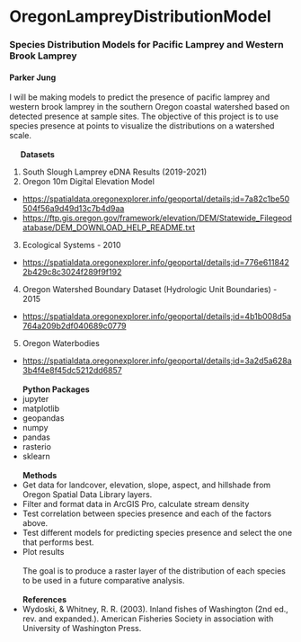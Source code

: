 # OregonLampreyDistributionModel
### Species Distribution Models for Pacific Lamprey and Western Brook Lamprey
#### Parker Jung
I will be making models to predict the presence of pacific lamprey and western brook lamprey in the southern Oregon coastal watershed based on detected presence at sample sites. The objective of this project is to use species presence at points to visualize the distributions on a watershed scale.
<br>
<br>&nbsp;&nbsp;&nbsp;&nbsp;&nbsp;**Datasets**
1. South Slough Lamprey eDNA Results (2019-2021)
2. Oregon 10m Digital Elevation Model
-  https://spatialdata.oregonexplorer.info/geoportal/details;id=7a82c1be50504f56a9d49d13c7b4d9aa
-  https://ftp.gis.oregon.gov/framework/elevation/DEM/Statewide_Filegeodatabase/DEM_DOWNLOAD_HELP_README.txt
3. Ecological Systems - 2010
- https://spatialdata.oregonexplorer.info/geoportal/details;id=776e6118422b429c8c3024f289f9f192
4. Oregon Watershed Boundary Dataset (Hydrologic Unit Boundaries) - 2015
- https://spatialdata.oregonexplorer.info/geoportal/details;id=4b1b008d5a764a209b2df040689c0779
5. Oregon Waterbodies
- https://spatialdata.oregonexplorer.info/geoportal/details;id=3a2d5a628a3b4f4e8f45dc5212dd6857
\
<br>**Python Packages**
- jupyter
- matplotlib
- geopandas
- numpy
- pandas
- rasterio
- sklearn
\
<br>**Methods**
- Get data for landcover, elevation, slope, aspect, and hillshade from Oregon Spatial Data Library layers.
- Filter and format data in ArcGIS Pro, calculate stream density
- Test correlation between species presence and each of the factors above.
- Test different models for predicting species presence and select the one that performs best.
- Plot results
\
<br> The goal is to produce a raster layer of the distribution of each species to be used in a future comparative analysis.
\
<br> **References**
- Wydoski, & Whitney, R. R. (2003). Inland fishes of Washington (2nd ed., rev. and expanded.). American Fisheries Society in association with University of Washington Press.
